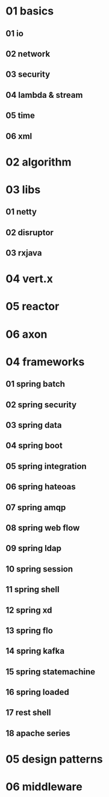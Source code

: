 # 01 basics

## 01 io

## 02 network

## 03 security

## 04 lambda & stream

## 05 time

## 06 xml



# 02 algorithm

# 03 libs

## 01 netty

## 02 disruptor

## 03 rxjava 

# 04 vert.x

# 05 reactor

# 06 axon

## 

# 04 frameworks

## 01 spring batch

## 02 spring security

## 03 spring data 

## 04 spring boot

## 05 spring integration

## 06 spring hateoas

## 07 spring amqp

## 08 spring web flow

## 09 spring ldap 

## 10 spring session

## 11 spring shell

## 12 spring xd

## 13 spring flo

## 14 spring kafka

## 15 spring statemachine

## 16 spring loaded

## 17 rest shell

## 18 apache series

# 05 design patterns

# 06 middleware



